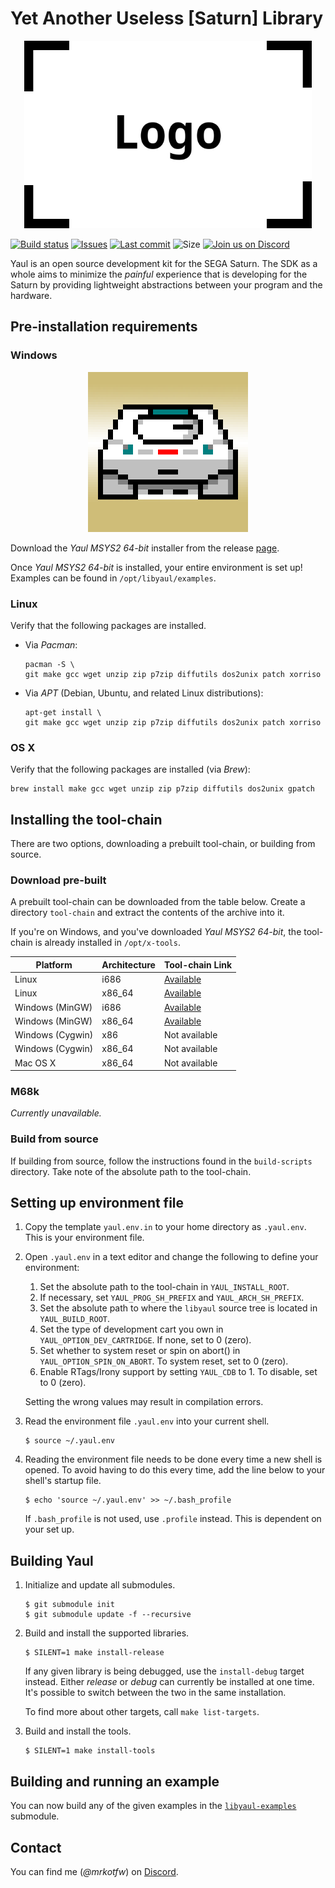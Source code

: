Yet Another Useless [Saturn] Library
===
<p align="center">
  <img width="460" height="300" src=".images/logo.png">
</p>

[![Build status](https://img.shields.io/travis/ijacquez/libyaul.svg)](https://travis-ci.org/ijacquez/libyaul) [![Issues](https://img.shields.io/github/issues/ijacquez/libyaul.svg)](https://github.com/ijacquez/libyaul/issues) [![Last commit](https://img.shields.io/github/last-commit/ijacquez/libyaul.svg)](https://github.com/ijacquez/libyaul/commits/develop) ![Size](https://img.shields.io/github/repo-size/ijacquez/libyaul.svg) [![Join us on Discord](https://img.shields.io/discord/531844227655532554.svg)]( https://discord.gg/S434dWA)

Yaul is an open source development kit for the SEGA Saturn. The SDK as a whole
aims to minimize the _painful_ experience that is developing for the Saturn by
providing lightweight abstractions between your program and the hardware.

## Pre-installation requirements

### Windows

<p align="center">
  <a href="https://github.com/ijacquez/libyaul-installer/releases">
    <img width="256" height="256" src=".images/yaul-installer.png">
  </a>
</p>

Download the _Yaul MSYS2 64-bit_ installer from the release [page][2].

Once _Yaul MSYS2 64-bit_ is installed, your entire environment is set up!
Examples can be found in `/opt/libyaul/examples`.

### Linux

Verify that the following packages are installed.

 - Via _Pacman_:

       pacman -S \
       git make gcc wget unzip zip p7zip diffutils dos2unix patch xorriso

 - Via _APT_ (Debian, Ubuntu, and related Linux distributions):

       apt-get install \
       git make gcc wget unzip zip p7zip diffutils dos2unix patch xorriso

### OS X

Verify that the following packages are installed (via _Brew_):

    brew install make gcc wget unzip zip p7zip diffutils dos2unix gpatch

## Installing the tool-chain

There are two options, downloading a prebuilt tool-chain, or building from
source.

### Download pre-built

A prebuilt tool-chain can be downloaded from the table below. Create a directory
`tool-chain` and extract the contents of the archive into it.

If you're on Windows, and you've downloaded _Yaul MSYS2 64-bit_, the tool-chain
is already installed in `/opt/x-tools`.

| Platform         | Architecture | Tool-chain Link |
|------------------|--------------|-----------------|
| Linux            | i686         | [Available][3]  |
| Linux            | x86_64       | [Available][4]  |
| Windows (MinGW)  | i686         | [Available][5]  |
| Windows (MinGW)  | x86_64       | [Available][6]  |
| Windows (Cygwin) | x86          | Not available   |
| Windows (Cygwin) | x86_64       | Not available   |
| Mac OS X         | x86_64       | Not available   |

### M68k

_Currently unavailable._



### Build from source

If building from source, follow the instructions found in the `build-scripts`
directory. Take note of the absolute path to the tool-chain.

## Setting up environment file

1. Copy the template `yaul.env.in` to your home directory as `.yaul.env`. This
   is your environment file.

2. Open `.yaul.env` in a text editor and change the following to define your
   environment:

   1. Set the absolute path to the tool-chain in `YAUL_INSTALL_ROOT`.
   2. If necessary, set `YAUL_PROG_SH_PREFIX` and `YAUL_ARCH_SH_PREFIX`.
   3. Set the absolute path to where the `libyaul` source tree is located in
      `YAUL_BUILD_ROOT`.
   4. Set the type of development cart you own in `YAUL_OPTION_DEV_CARTRIDGE`.
      If none, set to 0 (zero).
   5. Set whether to system reset or spin on abort() in
      `YAUL_OPTION_SPIN_ON_ABORT`. To system reset, set to 0 (zero).
   6. Enable RTags/Irony support by setting `YAUL_CDB` to 1. To disable, set to
      0 (zero).

   Setting the wrong values may result in compilation errors.

3. Read the environment file `.yaul.env` into your current shell.

       $ source ~/.yaul.env

4. Reading the environment file needs to be done every time a new shell is
   opened. To avoid having to do this every time, add the line below to your
   shell's startup file.

       $ echo 'source ~/.yaul.env' >> ~/.bash_profile

   If `.bash_profile` is not used, use `.profile` instead. This is dependent on
   your set up.

## Building Yaul

1. Initialize and update all submodules.

       $ git submodule init
       $ git submodule update -f --recursive

2. Build and install the supported libraries.

       $ SILENT=1 make install-release

   If any given library is being debugged, use the `install-debug` target
   instead. Either _release_ or _debug_ can currently be installed at one
   time. It's possible to switch between the two in the same installation.

   To find more about other targets, call `make list-targets`.

3. Build and install the tools.

       $ SILENT=1 make install-tools

## Building and running an example

You can now build any of the given examples in the [`libyaul-examples`][1]
submodule.

## Contact

You can find me (*@mrkotfw*) on [Discord]( https://discord.gg/S434dWA).

[1]: https://github.com/ijacquez/libyaul-examples
[2]: https://github.com/ijacquez/libyaul-installer/releases
[3]: https://drive.google.com/open?id=1Cg73hDwp_EuQCEol5praZa33QrEvdY5_
[4]: https://drive.google.com/open?id=1YVcXcZLlcYezajkNUksylSxtLwx9zrl-
[5]: https://drive.google.com/open?id=1eEIvAVY0tmmkldRSF5d557W831Qh15d2
[6]: https://drive.google.com/open?id=1hkQ6PKWDM29Xv0ZhJzUBRg0Xvz09UFMI
